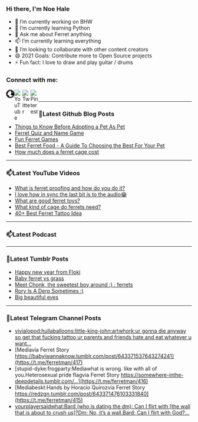 ### Hi there, I'm Noe Hale

- 🔭 I’m currently working on BHW
- 🌱 I’m currently learning Python
- 💬 Ask me about Ferret anything
- 📫 I’m currently learning everything
- 🔭 I’m looking to collaborate with other content creators
- 😄 2021 Goals: Contribute more to Open Source projects
- ⚡ Fun fact: I love to draw and play guitar / drums

### Connect with me:

[<img align="left" alt="ferretvoice.com" width="22px" src="https://raw.githubusercontent.com/iconic/open-iconic/master/svg/globe.svg" />](https://ferretvoice.com)
[<img align="left" alt="YouTube" width="22px" src="https://cdn.jsdelivr.net/npm/simple-icons@v3/icons/youtube.svg" />](https://www.youtube.com/channel/UCk665XTfaMLVwFVWUmgnDiw)
[<img align="left" alt="Twitter" width="22px" src="https://cdn.jsdelivr.net/npm/simple-icons@v3/icons/twitter.svg" />](https://twitter.com/voiceferret)
[<img align="left" alt="Pinterest" width="22px" src="https://cdn.jsdelivr.net/npm/simple-icons@v3/icons/pinterest.svg" />](https://www.pinterest.com/voiceferret/)

<br />

---
### 🔭Latest Github Blog Posts
<!-- GITHUB:START -->
- [Things to Know Before Adopting a Pet As Pet](http://noehale.github.io/things-to-know-before-adopting-a-pet-as-pet/)
- [Ferret Quiz and Name Game](http://noehale.github.io/ferret-quiz/)
- [Fun Ferret Games](http://noehale.github.io/fun-ferret-games/)
- [Best Ferret Food - A Guide To Choosing the Best For Your Pet](http://noehale.github.io/best-ferret-food/)
- [How much does a ferret cage cost](http://noehale.github.io/how-much-does-a-ferret-cage-cost/)
<!-- GITHUB:END -->
---
### 📫Latest YouTube Videos

<!-- YOUTUBE:START -->
- [What is ferret proofing and how do you do it?](https://www.youtube.com/watch?v=81Syh_DJBQQ)
- [I love how in sync the last bit is to the audio😂](https://www.youtube.com/watch?v=WHBeGHwSlGY)
- [What are good ferret toys?](https://www.youtube.com/watch?v=tPxRilBzc0s)
- [What kind of cage do ferrets need?](https://www.youtube.com/watch?v=xzz6hC3sR5A)
- [40+ Best Ferret Tattoo Idea](https://www.youtube.com/watch?v=KIKqduR6Xcs)
<!-- YOUTUBE:END -->

---
### 📫Latest Podcast

<!-- PODCAST:START -->
<!-- PODCAST:END -->
---
### 📝Latest Tumblr Posts

<!-- TUMBLR:START -->
- [Happy new year from Floki](https://come-forth-into-the-light.tumblr.com/post/643454531686088704)
- [Baby ferret vs grass](https://come-forth-into-the-light.tumblr.com/post/643409271325868032)
- [Meet Chonk, the sweetest boy around :) : ferrets](https://come-forth-into-the-light.tumblr.com/post/643386615284269056)
- [Rory Is A Derp Sometimes :)](https://come-forth-into-the-light.tumblr.com/post/643363941866700800)
- [Big beautiful eyes](https://come-forth-into-the-light.tumblr.com/post/643318667709497344)
<!-- TUMBLR:END -->
---
### 📝Latest Telegram Channel Posts

<!-- TELEGRAM:START -->
- [vivialopod:hullaballoons:little-king-john:artwhork:ur gonna die anyway so get that fucking tattoo ur parents and friends hate and eat whatever u want...](https://t.me/ferretman/418)
- [Mediavia Ferret Story https://babyiwannaknow.tumblr.com/post/643371537643274241](https://t.me/ferretman/417)
- [stupid-dyke:frogparty:Mediawhat is wrong. like with all of you.Heterosexual pride flagvia Ferret Story https://somewhere-inthe-deepdetails.tumblr.com/...](https://t.me/ferretman/416)
- [Mediabeskt:Hands by Horacio Quirozvia Ferret Story https://redzgn.tumblr.com/post/643371476103331840](https://t.me/ferretman/415)
- [yourplayersaidwhat:Bard (who is dating the dm): Can I flirt with [the wall that is about to crush us]?Dm: No, it’s a wall.Bard: Can I flirt with God?...](https://t.me/ferretman/414)
<!-- TELEGRAM:END -->
